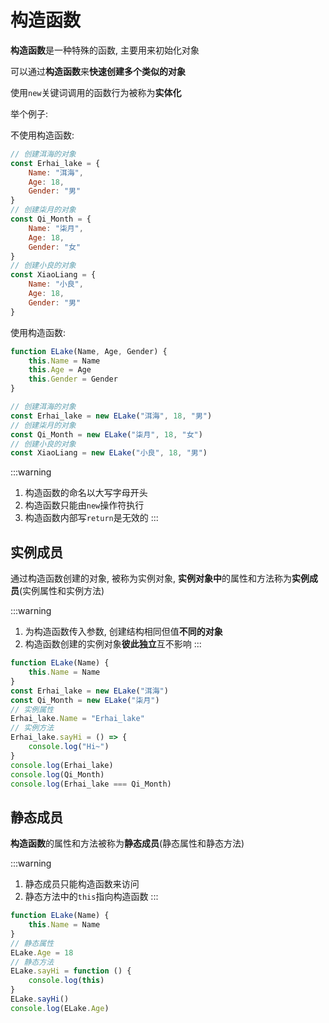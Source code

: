 # 构造函数

**构造函数**是一种特殊的函数, 主要用来初始化对象

可以通过**构造函数**来**快速创建多个类似的对象**

使用`new`关键词调用的函数行为被称为**实体化**

举个例子:

不使用构造函数:

```js
// 创建洱海的对象
const Erhai_lake = {
    Name: "洱海",
    Age: 18,
    Gender: "男"
}
// 创建柒月的对象
const Qi_Month = {
    Name: "柒月",
    Age: 18,
    Gender: "女"
}
// 创建小良的对象
const XiaoLiang = {
    Name: "小良",
    Age: 18,
    Gender: "男"
}
```

使用构造函数:

```js
function ELake(Name, Age, Gender) {
    this.Name = Name
    this.Age = Age
    this.Gender = Gender
}

// 创建洱海的对象
const Erhai_lake = new ELake("洱海", 18, "男")
// 创建柒月的对象
const Qi_Month = new ELake("柒月", 18, "女")
// 创建小良的对象
const XiaoLiang = new ELake("小良", 18, "男")
```

:::warning
1. 构造函数的命名以大写字母开头
2. 构造函数只能由`new`操作符执行
3. 构造函数内部写`return`是无效的
:::

## 实例成员

通过构造函数创建的对象, 被称为实例对象, **实例对象中**的属性和方法称为**实例成员**(实例属性和实例方法)

:::warning
1. 为构造函数传入参数, 创建结构相同但值**不同的对象**
2. 构造函数创建的实例对象**彼此独立**互不影响
:::

```js
function ELake(Name) {
    this.Name = Name
}
const Erhai_lake = new ELake("洱海")
const Qi_Month = new ELake("柒月")
// 实例属性
Erhai_lake.Name = "Erhai_lake"
// 实例方法
Erhai_lake.sayHi = () => {
    console.log("Hi~")
}
console.log(Erhai_lake)
console.log(Qi_Month)
console.log(Erhai_lake === Qi_Month)
```

## 静态成员

**构造函数**的属性和方法被称为**静态成员**(静态属性和静态方法)

:::warning
1. 静态成员只能构造函数来访问
2. 静态方法中的`this`指向构造函数
:::

```js
function ELake(Name) {
    this.Name = Name
}
// 静态属性
ELake.Age = 18
// 静态方法
ELake.sayHi = function () {
    console.log(this)
}
ELake.sayHi()
console.log(ELake.Age)
```
